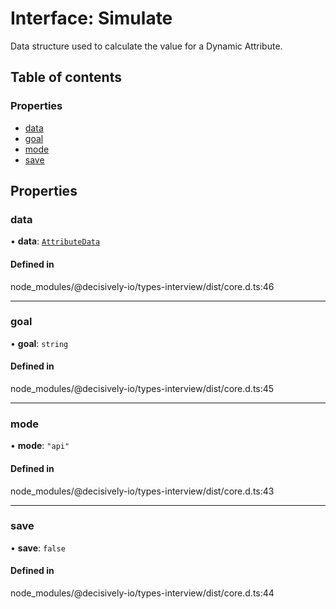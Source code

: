# Interface: Simulate

Data structure used to calculate the value for a Dynamic Attribute.

## Table of contents

### Properties

- [data](../wiki/Simulate#data)
- [goal](../wiki/Simulate#goal)
- [mode](../wiki/Simulate#mode)
- [save](../wiki/Simulate#save)

## Properties

### data

• **data**: [`AttributeData`](../wiki/Exports#attributedata)

#### Defined in

node_modules/@decisively-io/types-interview/dist/core.d.ts:46

___

### goal

• **goal**: `string`

#### Defined in

node_modules/@decisively-io/types-interview/dist/core.d.ts:45

___

### mode

• **mode**: ``"api"``

#### Defined in

node_modules/@decisively-io/types-interview/dist/core.d.ts:43

___

### save

• **save**: ``false``

#### Defined in

node_modules/@decisively-io/types-interview/dist/core.d.ts:44
